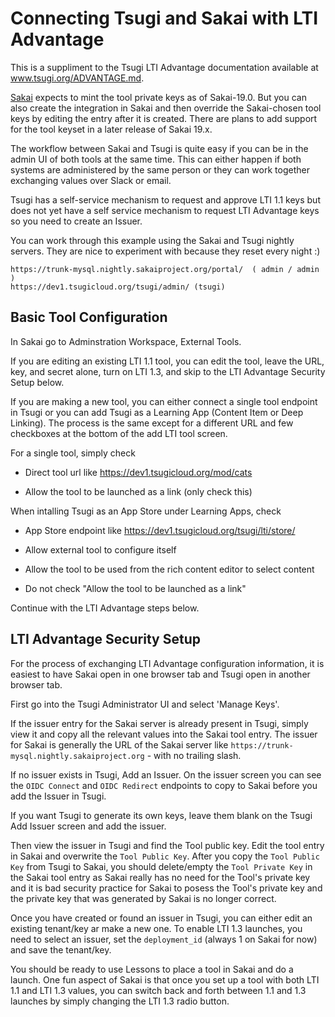 Connecting Tsugi and Sakai with LTI Advantage
=============================================

This is a suppliment to the Tsugi LTI Advantage documentation available at
<a href="./ADVANTAGE.md" target="_blank">www.tsugi.org/ADVANTAGE.md</a>.

<a href="https://www.sakailms.org" target="_blank">Sakai</a> expects to mint the tool
private keys as of Sakai-19.0.  But you can also create the integration in Sakai and then
override the Sakai-chosen tool keys by editing the entry after it is created.  There are
plans to add support for the tool keyset in a later release of Sakai 19.x.

The workflow between Sakai and Tsugi is quite easy if you can be in the
admin UI of both tools at the same time.  This can either happen if both systems
are administered by the same person or they can work together exchanging values
over Slack or email.

Tsugi has a self-service mechanism to request and approve LTI 1.1 keys but does not yet
have a self service mechanism to request LTI Advantage keys so you need to create an Issuer.

You can work through this example using the Sakai and Tsugi nightly servers.  They are nice to
experiment with because they reset every night :)

    https://trunk-mysql.nightly.sakaiproject.org/portal/  ( admin / admin )
    https://dev1.tsugicloud.org/tsugi/admin/ (tsugi)

Basic Tool Configuration
------------------------

In Sakai go to Adminstration Workspace, External Tools.

If you are editing an
existing LTI 1.1 tool, you can edit the tool, leave the URL, key, and secret alone,
turn on LTI 1.3, and skip to the LTI Advantage Security Setup below.

If you are making a new tool,
you can either connect a single tool endpoint in Tsugi or you can add Tsugi as a
Learning App (Content Item or Deep Linking).  The process is the same except for
a different URL and few checkboxes at the bottom of the add LTI tool screen.

For a single tool, simply check

* Direct tool url like https://dev1.tsugicloud.org/mod/cats

* Allow the tool to be launched as a link (only check this)

When intalling Tsugi as an App Store under Learning Apps, check

* App Store endpoint like https://dev1.tsugicloud.org/tsugi/lti/store/

* Allow external tool to configure itself

* Allow the tool to be used from the rich content editor to select content

* Do not check "Allow the tool to be launched as a link"

Continue with the LTI Advantage steps below.

LTI Advantage Security Setup
----------------------------

For the process of exchanging LTI Advantage configuration information,
it is easiest to have Sakai open in one browser tab and Tsugi open in another browser tab.

First go into the Tsugi Administrator UI and select 'Manage Keys'.

If the issuer entry for the Sakai server is already present in Tsugi,
simply view it and copy all the relevant values into the Sakai tool
entry.   The issuer for Sakai is generally the URL of the Sakai server like 
`https://trunk-mysql.nightly.sakaiproject.org` - with no trailing slash.

If no issuer exists in Tsugi, Add an Issuer.   On the issuer screen you can see the `OIDC Connect`
and `OIDC Redirect` endpoints to copy to Sakai before you add the Issuer in Tsugi.

If you want Tsugi to generate its own keys, leave them blank on the Tsugi Add Issuer screen and
add the issuer.

Then view the issuer in Tsugi and find the Tool public key.  Edit the tool entry in Sakai
and overwrite the `Tool Public Key`.  After you copy the `Tool Public Key` from Tsugi to Sakai,
you should delete/empty the `Tool Private Key` in the Sakai tool entry
as Sakai really has no need for the Tool's private key and it is
bad security practice for Sakai to posess the Tool's private key and the private key that
was generated by Sakai is no longer correct.

Once you have created or found an issuer in Tsugi, you can either edit an
existing tenant/key ar make a new one.
To enable LTI 1.3 launches, you need to select an issuer, set the 
`deployment_id` (always 1 on Sakai for now) and save the tenant/key.

You should be ready to use Lessons to place a tool in Sakai and do a launch.  One fun aspect of Sakai
is that once you set up a tool with both LTI 1.1 and LTI 1.3 values, you can switch back and forth
between 1.1 and 1.3 launches by simply changing the LTI 1.3 radio button.


